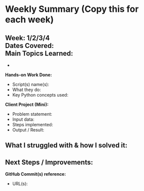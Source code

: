 # Weekly Summary (Copy this for each week)

**Week:** 1/2/3/4  
**Dates Covered:**  
**Main Topics Learned:**  
- 
- 

**Hands-on Work Done:**  
- Script(s) name(s):
- What they do:
- Key Python concepts used:

**Client Project (Mini):**  
- Problem statement:
- Input data:
- Steps implemented:
- Output / Result:

**What I struggled with & how I solved it:**  
- 

**Next Steps / Improvements:**  
- 

**GitHub Commit(s) reference:**  
- URL(s):